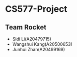 # CS577-Project
## Team Rocket
- Sidi Li(A20479715)
- Wangshui Kang(A20500653)
- Junhui Zhan(A20499169)
